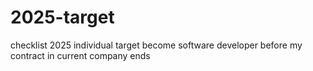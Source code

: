 # 2025-target
checklist 2025 individual target
become software developer before my contract in current company ends
